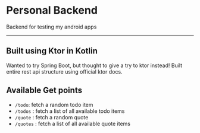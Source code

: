 # Personal Backend
Backend for testing my android apps

----
## Built using Ktor in Kotlin
Wanted to try Spring Boot, but thought to give a try to ktor instead!
Built entire rest api structure using official ktor docs.

## Available Get points

- `/todo`: fetch a random todo item
- `/todos` : fetch a list of all available todo items
- `/quote` : fetch a random quote
- `/quotes` : fetch a list of all available quote items
